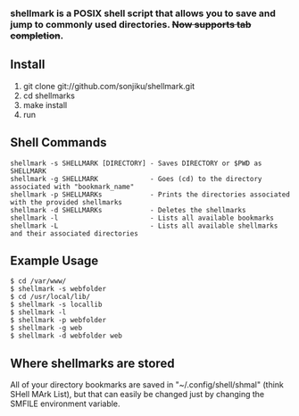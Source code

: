 ### shellmark is a POSIX shell script that allows you to save and jump to commonly used directories. ~~Now supports tab completion~~.

## Install

1. git clone git://github.com/sonjiku/shellmark.git
2. cd shellmarks
3. make install
4. run

## Shell Commands

    shellmark -s SHELLMARK [DIRECTORY] - Saves DIRECTORY or $PWD as SHELLMARK
    shellmark -g SHELLMARK             - Goes (cd) to the directory associated with "bookmark_name"
    shellmark -p SHELLMARKs            - Prints the directories associated with the provided shellmarks
    shellmark -d SHELLMARKs            - Deletes the shellmarks
    shellmark -l                       - Lists all available bookmarks
    shellmark -L                       - Lists all available shellmarks and their associated directories
    
## Example Usage

    $ cd /var/www/
    $ shellmark -s webfolder
    $ cd /usr/local/lib/
    $ shellmark -s locallib
    $ shellmark -l
    $ shellmark -p webfolder
    $ shellmark -g web
    $ shellmark -d webfolder web

## Where shellmarks are stored
    
All of your directory bookmarks are saved in "~/.config/shell/shmal" (think SHell MArk List), but that can easily be changed just by changing the SMFILE environment variable.
